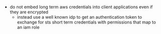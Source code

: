 - do not embed long term aws credentials into client applications even if they are encrypted
  - instead use a well known idp to get an authentication token to exchange for sts short term credentials with permissions that map to an iam role